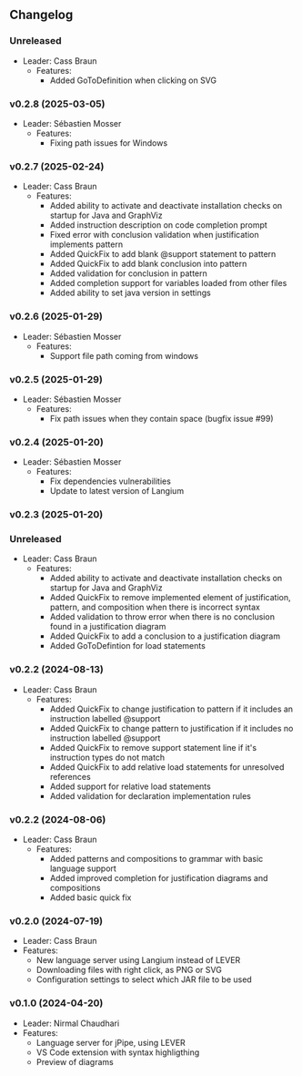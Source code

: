 ## Changelog
### Unreleased
- Leader: Cass Braun
  - Features:
    - Added GoToDefinition when clicking on SVG

### v0.2.8 (2025-03-05)
- Leader: Sébastien Mosser
  - Features:
    - Fixing path issues for Windows

### v0.2.7 (2025-02-24)
- Leader: Cass Braun
  - Features:
    - Added ability to activate and deactivate installation checks on startup for Java and GraphViz
    - Added instruction description on code completion prompt
    - Fixed error with conclusion validation when justification implements pattern
    - Added QuickFix to add blank @support statement to pattern
    - Added QuickFix to add blank conclusion into pattern
    - Added validation for conclusion in pattern
    - Added completion support for variables loaded from other files
    - Added ability to set java version in settings

### v0.2.6 (2025-01-29)
- Leader: Sébastien Mosser
  - Features:
    - Support file path coming from windows

### v0.2.5 (2025-01-29)
- Leader: Sébastien Mosser
  - Features:
    - Fix path issues when they contain space (bugfix issue #99)

### v0.2.4 (2025-01-20)
- Leader: Sébastien Mosser
  - Features:
    - Fix dependencies vulnerabilities
    - Update to latest version of Langium

### v0.2.3 (2025-01-20)

 
### Unreleased
- Leader: Cass Braun
  - Features:
    - Added ability to activate and deactivate installation checks on startup for Java and GraphViz
    - Added QuickFix to remove implemented element of justification, pattern, and composition when there is incorrect syntax
    - Added validation to throw error when there is no conclusion found in a justification diagram
    - Added QuickFix to add a conclusion to a justification diagram
    - Added GoToDefintion for load statements
 
### v0.2.2 (2024-08-13)
- Leader: Cass Braun
  - Features:
    - Added QuickFix to change justification to pattern if it includes an instruction labelled @support
    - Added QuickFix to change pattern to justification if it includes no instruction labelled @support
    - Added QuickFix to remove support statement line if it's instruction types do not match
    - Added QuickFix to add relative load statements for unresolved references
    - Added support for relative load statements
    - Added validation for declaration implementation rules

### v0.2.2 (2024-08-06)
- Leader: Cass Braun
  - Features:
    - Added patterns and compositions to grammar with basic language support
    - Added improved completion for justification diagrams and compositions
    - Added basic quick fix

### v0.2.0 (2024-07-19)

  - Leader: Cass Braun
  - Features:
    - New language server using Langium instead of LEVER
    - Downloading files with right click, as PNG or SVG
    - Configuration settings to select which JAR file to be used


### v0.1.0 (2024-04-20)

  - Leader: Nirmal Chaudhari
  - Features:
    - Language server for jPipe, using LEVER
    - VS Code extension with syntax highligthing
    - Preview of diagrams

